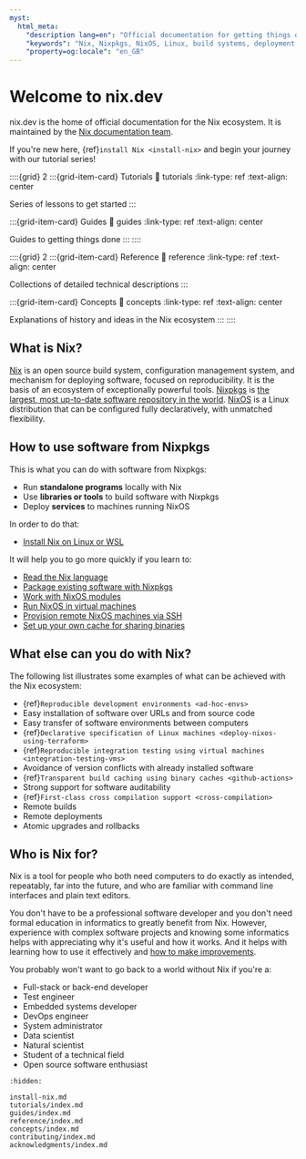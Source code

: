 ```yaml
---
myst:
  html_meta:
    "description lang=en": "Official documentation for getting things done with Nix."
    "keywords": "Nix, Nixpkgs, NixOS, Linux, build systems, deployment, packaging, declarative, reproducible, immutable, software, developer"
    "property=og:locale": "en_GB"
---
```



# Welcome to nix.dev

nix.dev is the home of official documentation for the Nix ecosystem.
It is maintained by the [Nix documentation team](https://nixos.org/community/teams/documentation).

If you're new here, {ref}`install Nix <install-nix>` and begin your journey with our tutorial series!

::::{grid} 2
:::{grid-item-card} Tutorials
:link: tutorials
:link-type: ref
:text-align: center

Series of lessons to get started
:::

:::{grid-item-card} Guides
:link: guides
:link-type: ref
:text-align: center

Guides to getting things done
:::
::::

::::{grid} 2
:::{grid-item-card} Reference
:link: reference
:link-type: ref
:text-align: center

Collections of detailed technical descriptions
:::

:::{grid-item-card} Concepts
:link: concepts
:link-type: ref
:text-align: center

Explanations of history and ideas in the Nix ecosystem
:::
::::

## What is Nix?

[Nix](https://github.com/NixOS/nix) is an open source build system, configuration management system, and mechanism for deploying software, focused on reproducibility.
It is the basis of an ecosystem of exceptionally powerful tools.
[Nixpkgs](https://github.com/nixos/nixpkgs) is [the largest, most up-to-date software repository in the world](https://repology.org/repositories/graphs).
[NixOS](https://github.com/NixOS/nixpkgs/tree/master/nixos) is a Linux distribution that can be configured fully declaratively, with unmatched flexibility.

## How to use software from Nixpkgs

This is what you can do with software from Nixpkgs:
- Run **standalone programs** locally with Nix
- Use **libraries or tools** to build software with Nixpkgs
- Deploy **services** to machines running NixOS

In order to do that:
- [Install Nix on Linux or WSL](https://nix.dev/install-nix)

It will help you to go more quickly if you learn to:
- [Read the Nix language](https://nix.dev/tutorials/nix-language)
- [Package existing software with Nixpkgs](https://nix.dev/tutorials/packaging-existing-software)
- [Work with NixOS modules](https://nix.dev/tutorials/module-system/)
- [Run NixOS in virtual machines](https://nix.dev/tutorials/nixos/nixos-configuration-on-vm)
- [Provision remote NixOS machines via SSH](https://nix.dev/tutorials/nixos/provisioning-remote-machines)
- [Set up your own cache for sharing binaries](https://nix.dev/tutorials/nixos/binary-cache-setup)

## What else can you do with Nix?

The following list illustrates some examples of what can be achieved with the Nix ecosystem:
- {ref}`Reproducible development environments <ad-hoc-envs>`
- Easy installation of software over URLs and from source code
- Easy transfer of software environments between computers
- {ref}`Declarative specification of Linux machines <deploy-nixos-using-terraform>`
- {ref}`Reproducible integration testing using virtual machines <integration-testing-vms>`
- Avoidance of version conflicts with already installed software
- {ref}`Transparent build caching using binary caches <github-actions>`
- Strong support for software auditability
- {ref}`First-class cross compilation support <cross-compilation>`
- Remote builds
- Remote deployments
- Atomic upgrades and rollbacks

## Who is Nix for?

Nix is a tool for people who both need computers to do exactly as intended, repeatably, far into the future, and who are familiar with command line interfaces and plain text editors.

You don't have to be a professional software developer and you don't need formal education in informatics to greatly benefit from Nix.
However, experience with complex software projects and knowing some informatics helps with appreciating why it's useful and how it works.
And it helps with learning how to use it effectively and [how to make improvements](how-to-contribute).

You probably won't want to go back to a world without Nix if you're a:

- Full-stack or back-end developer
- Test engineer
- Embedded systems developer
- DevOps engineer
- System administrator
- Data scientist
- Natural scientist
- Student of a technical field
- Open source software enthusiast


```{toctree}
:hidden:

install-nix.md
tutorials/index.md
guides/index.md
reference/index.md
concepts/index.md
contributing/index.md
acknowledgments/index.md
```
